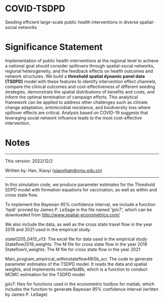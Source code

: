 # COVID-TSDPD
Seeding efficient large-scale public health interventions in diverse spatial-social networks

# Significance Statement
Implementation of public health interventions at the regional level to achieve a national goal should consider spillovers through spatial-social networks, regional heterogeneity, and the feedback effects on health outcomes and network structures. We build a **threshold spatial dynamic panel data (TSDPD)** model with these features to identify intervention effect channels, compare the clinical outcomes and cost-effectiveness of different seeding strategies, demonstrate the spatial distributions of benefits and costs, and inform the optimal termination of campaign efforts. This analytical framework can be applied to address other challenges such as climate change adaptation, antimicrobial resistance, and biodiversity loss where spillover effects are critical. Analysis based on COVID-19 suggests that leveraging social network influence leads to the most cost-effective intervention.

# Notes
******************************************************************************************************************
This version: 2022/12/2

Written by:
Han, Xiaoyi (xiaoyihan@xmu.edu.cn)

******************************************************************************************************************
In this simulation code, we produce parameter estimates for the Threshold SDPD model with formation equations for vaccination,
 as well as within and cross state flow.

To implement the Bayesian 95% confidence interval, we include a function 'hpdi' provied by James P. LeSage in the file named 'jplv7', 
which can be downloaded  from http://www.spatial-econometrics.com/

We also include the data, as well as the cross state travel flow in the year 2019 and 2021 used in the empirical study.

state0205_0415_v13:        The excel file for data used in the empirical study
Stateflow2019_weights:     The M file for cross state flow in the year 2019
StateflowV_weights:        The M file for cross state flow in the year 2021

Main_program_empirical_withinstateflow49t5b_sci:  The code to generate parameter estimates of the TSDPD model. It reads the data and spatial weights, and implements mcmcwfbd8b, which is a function to conduct MCMC estimation
for the TSDPD model


jplv7: files for functions used in the econometric toolbox for matlab, which includes the function to generate Bayesian 95% confidence interval (written by James P. LeSage)



